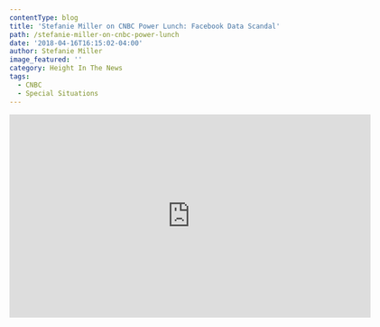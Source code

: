 ```yaml
---
contentType: blog
title: 'Stefanie Miller on CNBC Power Lunch: Facebook Data Scandal'
path: /stefanie-miller-on-cnbc-power-lunch
date: '2018-04-16T16:15:02-04:00'
author: Stefanie Miller
image_featured: ''
category: Height In The News
tags:
  - CNBC
  - Special Situations
---
```

<iframe width="640" height="360" src="https://www.youtube.com/embed/PUErnzyRXy8" frameborder="0" allow="autoplay; encrypted-media" allowfullscreen></iframe>
